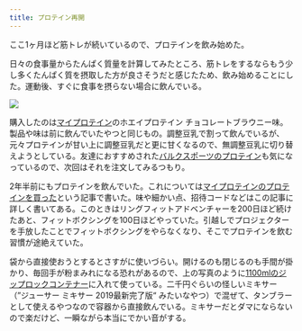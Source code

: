 ```yaml
---
title: プロテイン再開
---
```

ここ1ヶ月ほど筋トレが続いているので、プロテインを飲み始めた。

日々の食事量からたんぱく質量を計算してみたところ、筋トレをするならもう少し多くたんぱく質を摂取した方が良さそうだと感じたため、飲み始めることにした。運動後、すぐに食事を摂らない場合に飲んでいる。

![](https://lh3.googleusercontent.com/docs/ADP-6oGVLQSW4S_dz7lOp796uODu6e3US-aZxCoBzVbgkoJLWBeBXQ_Z_qdTxPge1y0iVB1_Wtv36LU1eis_AGsoBXDXKdWrF7S-rF4uDhAypVYC6LMhxhGItrBKMvHluHfx9VAjSR62arP3Bb6I3DIUrgirizqCxrb6QX_adF_uFQR3yd08aY1iiZIbz826h712AaPJsQPafqcw-WdXmUzqSC7bO2NZlm5fInuu--l_ogJmRgEVyvYI87amffDcXqYLSMyEDjSSPSq6vYKfBhyAzUSVmVN8FaabXoovM9vsTngS8wewNjgg1AUiAs_WqZZb5A8TbZdeJXPQ1xDfIs3KkSrGaiGhV0V1FYcytZtE4ReUaImZrWIYYwXJxSleVdpIesGa8eH_iRkysQY7oL_5IjjRUBknQRZrXrM1vuHCrEn9_qoEkLEXmfD60yY2BiiU_5MawMmuBgGyFtzWzu_FdFCp9MU7vCEzD8gOuII6f6tRhEYrvdcsAUdKaSCOvFOW4KdSR8JcjLlW1auGhyoZk1fjzB_lx5e5zrD_ZvvPkn1LuCSXF1827fR8_TnSTG-wE5zh54FyyuJU9HdncWBtpQWP8Gg6NCsd2DbTkySoB9cBvj0qxyIoAdxP0-0layNroDEhT8PDRZ-kOMSaBPOssjz7pwE19dZeGRnDpABnG78Gr8nssftNpb2-RXx9GXAcmwF6Ojs0QAeRe9S9sj2uAzQHfbt24Sq3wbIMdaw7sTEZsXw1TBN5aGr1aeQIY_-sK2ouIbo917sGM5nisDGV_RopDy9zhiydFlOYoEUORBKQtraFxhbxaSxvTFLGM0mpAU8N77BGPcz-I39zxxEiLAKFyHXHu26nd6yZOFtY3l2wUGI-4X6he3PqMVdNa_yo3bZIkH98UGFEYJLZqpMQ8TNQiJZXfciI8j5rE_XEbL6nh5mDR3y2CsdJQCBHgYxQd4FLdSCRYRUJzzWhu-_CmnoEykwGRkezlfeohotWV4d5jWWDA5kHXpLQEo2TZPa7ryV1meeWHpfEr9DJBpKO45RxTARpf5KKhxw01qCdhkvR4n1hXok63gfReDfFDSB_4cd8PJhBSCdrZLZySj2rp1ybDD_-Gou9IKgSOb71S5nDSEunn-Mm_A8Ptvmb5AyY6dxUvR5tBPfar8_qkshv8wAIKSMp0PLO-4c1XC8Z-ZBsgzVl8IjK54MBFofYQOU7j1B9D5mUIEHbxfBbxqOcoYFAQ_hzwUVqXBrv-EdUSesI2WLG)

購入したのは[マイプロテイン](https://www.myprotein.jp/)のホエイプロテイン チョコレートブラウニー味。製品や味は前に飲んでいたやつと同じもの。調整豆乳で割って飲んでいるが、元々プロテインが甘い上に調整豆乳だと更に甘くなるので、無調整豆乳に切り替えようとしている。友達におすすめされた[バルクスポーツのプロテイン](https://www.amazon.co.jp/dp/B086JSPKT3)も気になっているので、次回はそれを注文してみるつもり。

2年半前にもプロテインを飲んでいた。これについては[マイプロテインのプロテインを買った](https://r7kamura.com/articles/2020-02-17-my-protein)という記事で書いた。味や細かい点、招待コードなどはこの記事に詳しく書いてある。このときはリングフィットアドベンチャーを200日ほど続けたあと、フィットボクシングを100日ほどやっていた。引越しでプロジェクターを手放したことでフィットボクシングをやらなくなり、そこでプロテインを飲む習慣が途絶えていた。

袋から直接使おうとするとさすがに使いづらい。開けるのも閉じるのも手間が掛かり、毎回手が粉まみれになる恐れがあるので、上の写真のように[1100mlのジップロックコンテナー](https://www.amazon.co.jp/dp/B01B7N6FXY)に入れて使っている。二千円ぐらいの怪しいミキサー（”ジューサー ミキサー 2019最新完了版“ みたいなやつ）で混ぜて、タンブラーとして使えるやつなので容器から直接飲んでいる。ミキサーだとダマにならないので楽だけど、一瞬ながら本当にでかい音がする。
